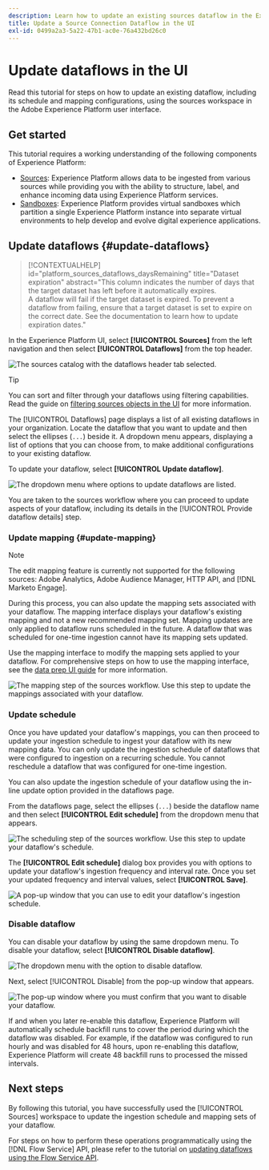 ```yaml
---
description: Learn how to update an existing sources dataflow in the Experience Platform UI.
title: Update a Source Connection Dataflow in the UI
exl-id: 0499a2a3-5a22-47b1-ac0e-76a432bd26c0
---
```

# Update dataflows in the UI

Read this tutorial for steps on how to update an existing dataflow, including its schedule and mapping configurations, using the sources workspace in the Adobe Experience Platform user interface.

## Get started

This tutorial requires a working understanding of the following components of Experience Platform:

* [Sources](../../home.md): Experience Platform allows data to be ingested from various sources while providing you with the ability to structure, label, and enhance incoming data using Experience Platform services.
* [Sandboxes](../../../sandboxes/home.md): Experience Platform provides virtual sandboxes which partition a single Experience Platform instance into separate virtual environments to help develop and evolve digital experience applications.

## Update dataflows {#update-dataflows}

>[!CONTEXTUALHELP]
>id="platform_sources_dataflows_daysRemaining"
>title="Dataset expiration"
>abstract="This column indicates the number of days that the target dataset has left before it automatically expires.<br>A dataflow will fail if the target dataset is expired. To prevent a dataflow from failing, ensure that a target dataset is set to expire on the correct date. See the documentation to learn how to update expiration dates."

In the Experience Platform UI, select **[!UICONTROL Sources]** from the left navigation and then select **[!UICONTROL Dataflows]** from the top header.

![The sources catalog with the dataflows header tab selected.](../../images/tutorials/update-dataflows/catalog.png)

>[!TIP]
>
>You can sort and filter through your dataflows using filtering capabilities. Read the guide on [filtering sources objects in the UI](./filter.md) for more information.

The [!UICONTROL Dataflows] page displays a list of all existing dataflows in your organization. Locate the dataflow that you want to update and then select the ellipses (`...`) beside it. A dropdown menu appears, displaying a list of options that you can choose from, to make additional configurations to your existing dataflow.

To update your dataflow, select **[!UICONTROL Update dataflow]**.

![The dropdown menu where options to update dataflows are listed.](../../images/tutorials/update-dataflows/dropdown_update.png)

You are taken to the sources workflow where you can proceed to update aspects of your dataflow, including its details in the [!UICONTROL Provide dataflow details] step.

### Update mapping {#update-mapping}

>[!NOTE]
>
>The edit mapping feature is currently not supported for the following sources: Adobe Analytics, Adobe Audience Manager, HTTP API, and [!DNL Marketo Engage].

During this process, you can also update the mapping sets associated with your dataflow.  The mapping interface displays your dataflow's existing mapping and not a new recommended mapping set. Mapping updates are only applied to dataflow runs scheduled in the future. A dataflow that was scheduled for one-time ingestion cannot have its mapping sets updated.

Use the mapping interface to modify the mapping sets applied to your dataflow. For comprehensive steps on how to use the mapping interface, see the [data prep UI guide](../../../data-prep/ui/mapping.md) for more information.

![The mapping step of the sources workflow. Use this step to update the mappings associated with your dataflow.](../../images/tutorials/update-dataflows/mapping.png)

### Update schedule

Once you have updated your dataflow's mappings, you can then proceed to update your ingestion schedule to ingest your dataflow with its new mapping data. You can only update the ingestion schedule of dataflows that were configured to ingestion on a recurring schedule. You cannot reschedule a dataflow that was configured for one-time ingestion.

You can also update the ingestion schedule of your dataflow using the in-line update option provided in the dataflows page.

From the dataflows page, select the ellipses (`...`) beside the dataflow name and then select **[!UICONTROL Edit schedule]** from the dropdown menu that appears.

![The scheduling step of the sources workflow. Use this step to update your dataflow's schedule.](../../images/tutorials/update-dataflows/dropdown_edit.png)

The **[!UICONTROL Edit schedule]** dialog box provides you with options to update your dataflow's ingestion frequency and interval rate. Once you set your updated frequency and interval values, select **[!UICONTROL Save]**.

![A pop-up window that you can use to edit your dataflow's ingestion schedule.](../../images/tutorials/update-dataflows/edit_schedule.png)

### Disable dataflow

You can disable your dataflow by using the same dropdown menu. To disable your dataflow, select **[!UICONTROL Disable dataflow]**. 

![The dropdown menu with the option to disable dataflow.](../../images/tutorials/update-dataflows/dropdown_disable.png)

Next, select [!UICONTROL Disable] from the pop-up window that appears.

![The pop-up window where you must confirm that you want to disable your dataflow.](../../images/tutorials/update-dataflows/disable_dataflow.png)

If and when you later re-enable this dataflow, Experience Platform will automatically schedule backfill runs to cover the period during which the dataflow was disabled. For example, if the dataflow was configured to run hourly and was disabled for 48 hours, upon re-enabling this dataflow, Experience Platform will create 48 backfill runs to processed the missed intervals.

## Next steps

By following this tutorial, you have successfully used the [!UICONTROL Sources] workspace to update the ingestion schedule and mapping sets of your dataflow.

For steps on how to perform these operations programmatically using the [!DNL Flow Service] API, please refer to the tutorial on [updating dataflows using the Flow Service API](../../tutorials/api/update-dataflows.md).
